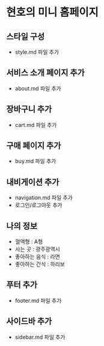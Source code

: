 # 현호의 미니 홈페이지

## 스타일 구성
- style.md 파일 추가

## 서비스 소개 페이지 추가
- about.md 파일 추가

## 장바구니 추가
- cart.md 파일 추가

## 구매 페이지 추가
- buy.md 파일 추가

## 내비게이션 추가
- navigation.md 파일 추가
- 로그인/로그아웃 추가

## 나의 정보
- 혈액형 : A형
- 사는 곳 : 광주광역시
- 좋아하는 음식 : 라면
- 좋아하는 간식 : 하리보

## 푸터 추가
- footer.md 파일 추가

## 사이드바 추가
- sidebar.md 파일 추가
